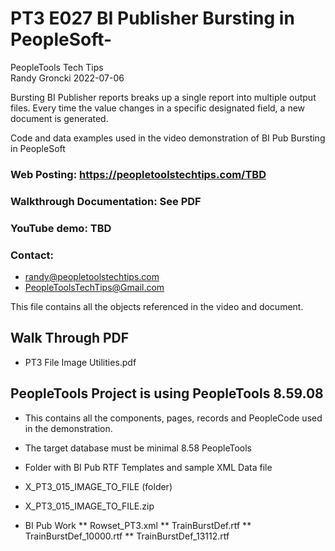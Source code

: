 # PT3 E027 BI Publisher Bursting in PeopleSoft-

PeopleTools Tech Tips    
Randy Groncki	2022-07-06

Bursting BI Publisher reports breaks up a single report into multiple output files.  Every time the value changes in a specific designated field, a new document is generated.

Code and data examples used in the video demonstration of BI Pub Bursting in PeopleSoft

### Web Posting: https://peopletoolstechtips.com/TBD

### Walkthrough Documentation: See PDF

### YouTube demo: TBD

### Contact:  
* randy@peopletoolstechtips.com  
* PeopleToolsTechTips@Gmail.com

This file contains all the objects referenced in the video and document.

## Walk Through PDF
* PT3 File Image Utilities.pdf

## PeopleTools Project is using PeopleTools 8.59.08
  * This contains all the components, pages, records and PeopleCode used in the demonstration.
  * The target database must be minimal 8.58 PeopleTools
  * Folder with BI Pub RTF Templates and sample XML Data file

* X_PT3_015_IMAGE_TO_FILE (folder)  
* X_PT3_015_IMAGE_TO_FILE.zip  
* BI Pub Work
** Rowset_PT3.xml
** TrainBurstDef.rtf
** TrainBurstDef_10000.rtf
** TrainBurstDef_13112.rtf


